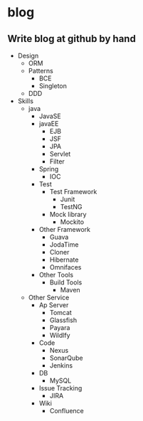 # blog
Write blog at github by hand
----
* Design
    * ORM
    * Patterns
      * BCE
      * Singleton
    * DDD
* Skills
    * java
        * JavaSE
        * javaEE
            * EJB
            * JSF
            * JPA
            * Servlet
            * Filter
        * Spring
            * IOC
        * Test
          * Test Framework
            * Junit
            * TestNG
          * Mock library
            * Mockito
        * Other Framework
            * Guava
            * JodaTime
            * Cloner
            * Hibernate
            * Omnifaces
        * Other Tools
            * Build Tools
                * Maven
    * Other Service
        * Ap Server
            * Tomcat
            * Glassfish
            * Payara
            * Wildlfy
        * Code
            * Nexus
            * SonarQube
            * Jenkins
        * DB
          * MySQL
        * Issue Tracking
            * JIRA
        * Wiki
            * Confluence
